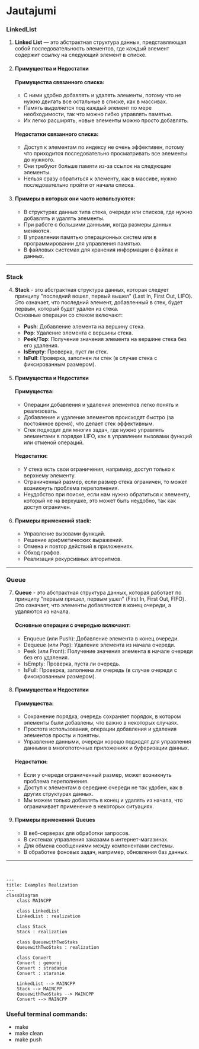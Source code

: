 # Jautajumi

### LinkedList
1. **Linked List** — это абстрактная структура данных, представляющая собой последовательность элементов, где каждый элемент содержит ссылку на следующий элемент в списке. 

2. #### Примущества и Недостатки
    #### Примущества связанного списка:
    - С ними удобно добавлять и удалять элементы, потому что не нужно двигать все остальные в списке, как в массивах.
    - Память выделяется под каждый элемент по мере необходимости, так что можно гибко управлять памятью.
    - Их легко расширять, новые элементы можно просто добавлять.
    
   #### Недостатки связанного списка:
    - Доступ к элементам по индексу не очень эффективен, потому что приходится последовательно просматривать все элементы до нужного.
    - Они требуют больше памяти из-за ссылок на следующие элементы.
    - Нельзя сразу обратиться к элементу, как в массиве, нужно последовательно пройти от начала списка.

3. #### Примеры в которых они часто используются:
    - В структурах данных типа стека, очереди или списков, где нужно добавлять и удалять элементы.
    - При работе с большими данными, когда размеры данных меняются.
    - В управлении памятью операционных систем или в программировании для управления памятью.
    - В файловых системах для хранения информации о файлах и данных.
---

### Stack
4. **Stack** - это абстрактная структура данных, которая следует принципу "последний вошел, первый вышел" (Last In, First Out, LIFO). Это означает, что последний элемент, добавленный в стек, будет первым, который будет удален из стека.<br>
Основные операции со стеком включают:
    - **Push**: Добавление элемента на вершину стека.
    - **Pop**: Удаление элемента с вершины стека.
    - **Peek/Top**: Получение значения элемента на вершине стека без его удаления.
    - **IsEmpty**: Проверка, пуст ли стек.
    - **IsFull**: Проверка, заполнен ли стек (в случае стека с фиксированным размером).

5. #### Примущества и Недостатки
    #### Примущества:
    - Операции добавления и удаления элементов легко понять и реализовать.
    - Добавление и удаление элементов происходят быстро (за постоянное время), что делает стек эффективным.
    - Стек подходит для многих задач, где нужно управлять элементами в порядке LIFO, как в управлении вызовами функций или отменой операций.

   #### Недостатки:
    - У стека есть свои ограничения, например, доступ только к верхнему элементу.
    - Ограниченный размер, если размер стека ограничен, то может возникнуть проблема переполнения.
    - Неудобство при поиске, если нам нужно обратиться к элементу, который не на верхушке, это может быть неудобно, так как доступ ограничен.
6. #### Примеры применений stack:
    - Управление вызовами функций.
    - Решение арифметических выражений.
    - Отмена и повтор действий в приложениях.
    - Обход графов.
    - Реализация рекурсивных алгоритмов.
---
### Queue
7. **Queue** - это абстрактная структура данных, которая работает по принципу "первым пришел, первым ушел" (First In, First Out, FIFO). Это означает, что элементы добавляются в конец очереди, а удаляются из начала.
    #### Основные операции с очередью включают:

    - Enqueue (или Push): Добавление элемента в конец очереди.
    - Dequeue (или Pop): Удаление элемента из начала очереди.
    - Peek (или Front): Получение значения элемента в начале очереди без его удаления.
    - IsEmpty: Проверка, пуста ли очередь.
    - IsFull: Проверка, заполнена ли очередь (в случае очереди с фиксированным размером).

8.  #### Примущества и Недостатки

    #### Примущества:
    - Сохранение порядка, очередь сохраняет порядок, в котором элементы были добавлены, что важно в некоторых случаях.
    - Простота использования, операции добавления и удаления элементов просты и понятны.
    - Управление данными, очереди хорошо подходят для управления данными в многопоточных приложениях и буферизации данных.

    #### Недостатки:
    - Если у очереди ограниченный размер, может возникнуть проблема переполнения.
    - Доступ к элементам в середине очереди не так удобен, как в других структурах данных.
    - Мы можем только добавлять в конец и удалять из начала, что ограничивает применение в некоторых ситуациях.

9. #### Примеры применений Queues

    - В веб-серверах для обработки запросов.
    - В системах управления заказами в интернет-магазинах.
    - Для обмена сообщениями между компонентами системы.
    - В обработке фоновых задач, например, обновления баз данных.
--- 
<br>

```mermaid
---
title: Examples Realization
---
classDiagram
    class MAINCPP

    class LinkedList
    LinkedList : realization

    class Stack
    Stack : realization

    class QueuewithTwoStaks
    QueuewithTwoStaks : realization

    class Convert
    Convert : gemoroj
    Convert : stradanie
    Convert : staranie

    LinkedList --> MAINCPP
    Stack --> MAINCPP
    QueuewithTwoStaks --> MAINCPP
    Convert --> MAINCPP

```

### Useful terminal commands:
- make
- make clean
- make push
 